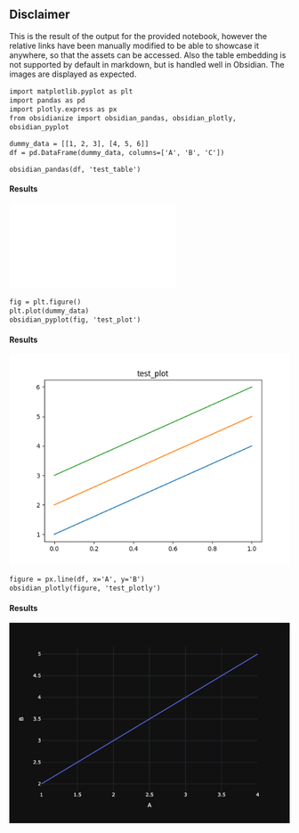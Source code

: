 ## Disclaimer
This is the result of the output for the provided notebook, however the relative links have been manually modified
to be able to showcase it anywhere, so that the assets can be accessed. Also the table embedding is not supported by default in markdown, but is handled
well in Obsidian. The images are displayed as expected.


```run-python
import matplotlib.pyplot as plt
import pandas as pd
import plotly.express as px
from obsidianize import obsidian_pandas, obsidian_plotly, obsidian_pyplot
```

```run-python
dummy_data = [[1, 2, 3], [4, 5, 6]]
df = pd.DataFrame(dummy_data, columns=['A', 'B', 'C'])
```

```run-python
obsidian_pandas(df, 'test_table')
```

#### Results
![test-table](./assets/test-table.md)



```run-python
fig = plt.figure()
plt.plot(dummy_data)
obsidian_pyplot(fig, 'test_plot')
```

#### Results
![test-plot](./assets/test-plot.png)

```run-python
figure = px.line(df, x='A', y='B')
obsidian_plotly(figure, 'test_plotly')
```

#### Results
![test-plotly](./assets/test-plotly.png)
